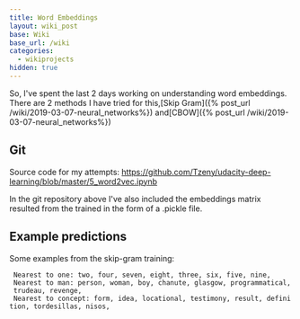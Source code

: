 ```yaml
---
title: Word Embeddings
layout: wiki_post
base: Wiki
base_url: /wiki
categories:
  - wikiprojects
hidden: true
---
```


So, I've spent the last 2 days working on understanding word embeddings. There are 2 methods I have tried for this,[Skip Gram]({% post_url /wiki/2019-03-07-neural_networks%}) and[CBOW]({% post_url /wiki/2019-03-07-neural_networks%})

Git
---

Source code for my attempts: [<https://github.com/Tzeny/udacity-deep-learning/blob/master/5_word2vec.ipynb>](https://github.com/Tzeny/udacity-deep-learning/blob/master/5_word2vec.ipynb)

In the git repository above I've also included the embeddings matrix resulted from the trained in the form of a .pickle file.

Example predictions
-------------------

Some examples from the skip-gram training:

` Nearest to one: two, four, seven, eight, three, six, five, nine,`
` Nearest to man: person, woman, boy, chanute, glasgow, programmatical, trudeau, revenge,`
` Nearest to concept: form, idea, locational, testimony, result, definition, tordesillas, nisos,`
